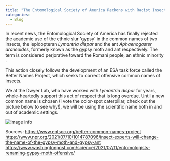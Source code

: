 ```yaml
---
title: "The Entomological Society of America Reckons with Racist Insect Common Names"
categories:
  - Blog
---
```


In recent news, the Entomological Society of America has finally rejected the academic use of the ethnic slur 'gypsy' in the common names of two insects, the lepidopteran *Lymantria dispar* and the ant *Aphaenogaster araneoides*, formerly known as the gypsy moth and ant respectively. The term is considered perjorative toward the Romani people, an ethnic minority .

This action closely follows the development of an ESA task force called the Better Names Project, which seeks to correct offensive common names of insects. 

We at the Dwyer Lab, who have worked with *Lymantria dispar* for years, whole-heartedly support this act of respect that is long overdue. Until a new common name is chosen (I vote the color-spot caterpillar, check out the picture below to see why!), we will be using the scientific name both in and out of academic settings.

![image info](/assets/images/4thleaf.jpg)

Sources:
https://www.entsoc.org/better-common-names-project
https://www.npr.org/2021/07/10/1014787096/insect-experts-will-change-the-name-of-the-gypsy-moth-and-gypsy-ant
https://www.washingtonpost.com/science/2021/07/11/entomologists-renaming-gypsy-moth-offensive/
